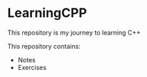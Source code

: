 # LearningCPP
This repository is my journey to learning C++

This repository contains:
 - Notes
 - Exercises
 